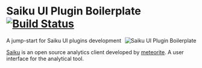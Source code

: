# Saiku UI Plugin Boilerplate [![Build Status](https://travis-ci.org/brenopolanski/saiku-plugin-boilerplate.svg?branch=master)](https://travis-ci.org/brenopolanski/saiku-plugin-boilerplate)

<img src="https://raw.githubusercontent.com/brenopolanski/saiku-plugin-boilerplate/gh-assets/saiku-plugin-boilerplate.png" alt="Saiku UI Plugin Boilerplate" align="right" />

A jump-start for Saiku UI plugins development

[Saiku](http://www.meteorite.bi/saiku) is an open source analytics client developed by [meteorite](http://www.meteorite.bi/). A user interface for the analytical tool.
